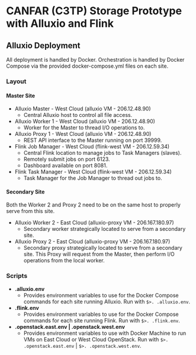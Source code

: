 ---
---

CANFAR (C3TP) Storage Prototype with Alluxio and Flink
======================================================

## Alluxio Deployment

All deployment is handled by Docker.  Orchestration is handled by Docker Compose via the provided
docker-compose.yml files on each site.

### Layout

#### Master Site
- Alluxio Master - West Cloud (alluxio VM - 206.12.48.90)
  - Central Alluxio host to control all file access.
- Alluxio Worker 1 - West Cloud (alluxio VM - 206.12.48.90)
  - Worker for the Master to thread I/O operations to.
- Alluxio Proxy 1 - West Cloud (alluxio VM - 206.12.48.90)
  - REST API interface to the Master running on port 39999.
- Flink Job Manager - West Cloud (flink-west VM - 206.12.59.34)
  - Central Flink location to manage jobs to Task Managers (slaves).
  - Remotely submit jobs on port 6123.
  - Dashboard available on port 8081.
- Flink Task Manager - West Cloud (flink-west VM - 206.12.59.34)
  - Task Manager for the Job Manager to thread out jobs to.

#### Secondary Site
Both the Worker 2 and Proxy 2 need to be on the same host to properly
serve from this site.
- Alluxio Worker 2 - East Cloud (alluxio-proxy VM - 206.167.180.97)
  - Secondary worker strategically located to serve from a secondary site.
- Alluxio Proxy 2 - East Cloud (alluxio-proxy VM - 206.167.180.97)
  - Secondary proxy strategically located to serve from a secondary site.  This Proxy will request from the Master, then perform I/O operations from the local worker.

### Scripts
- **.alluxio.env**
  - Provides environment variables to use for the Docker Compose commands for each site running Alluxio.  Run with `$>. .alluxio.env`.
- **.flink.env**
  - Provides environment variables to use for the Docker Compose commands for each site running Flink.  Run with `$>. .flink.env`.
- **.openstack.east.env \| .openstack.west.env**
  - Provides environment variables to use with Docker Machine to run VMs on East Cloud or West Cloud OpenStack.  Run with `$>. .openstack.east.env` \| `$>. .openstack.west.env`.
